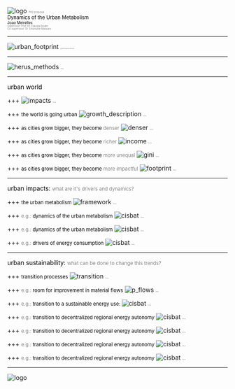 ![logo](pics/herus_logo.png)
<span style="color:gray; font-size: 0.4em;">PhD proposal</span>
<br>
<span style="color:black; font-size: 0.8em;">Dynamics of the Urban Metabolism</span>
<br>
<span style="color:black; font-size: 0.6em;">Joao Meirelles</span>
<br>
<span style="color:gray; font-size: 0.4em;">Supervisor: Prof. Dr. Claudia Binder</span>
<br>
<span style="color:gray; font-size: 0.4em;">Co-supervisor: Dr. Emanuele Massaro</span>

---
![urban_footprint](pics/urban_footprint.jpg)
<span style="color:grey; font-size: 0.2em;">global footprint network</span>

---
![herus_methods](pics/herus_methods.png)
<span style="color:grey; font-size: 0.2em;">herus</span>

---
<span style="color:black; font-size: 1em;">urban world</span>

+++
![impacts](pics/impacts.png)
<span style="color:grey; font-size: 0.2em;">herus</span>

+++
<span style="color:black; font-size: 0.8em;">the world is going urban</span>
![growth_description](pics/growth2.png)
<span style="color:grey; font-size: 0.2em;">herus</span>


+++
<span style="color:black; font-size: 0.8em;">as cities grow bigger, they become  </span><span style="color:grey; font-size: 0.8em;">  denser</span>
![denser](pics/denser.jpg)
<span style="color:grey; font-size: 0.2em;">plan b</span>


+++
<span style="color:black; font-size: 0.8em;">as cities grow bigger, they become  </span><span style="color:grey; font-size: 0.8em;">  richer</span>
![income](pics/urban_income.png)
<span style="color:grey; font-size: 0.2em;">herus</span>


+++
<span style="color:black; font-size: 0.8em;">as cities grow bigger, they become  </span><span style="color:grey; font-size: 0.8em;">  more unequal</span>
![gini](pics/gini.png)
<span style="color:grey; font-size: 0.2em;">herus</span>

+++
<span style="color:black; font-size: 0.8em;">as cities grow bigger, they become  </span><span style="color:grey; font-size: 0.8em;">  more impactful</span>
![footprint](pics/footprint.png)
<span style="color:grey; font-size: 0.2em;">herus</span>



---
<span style="color:black; font-size: 1em;">urban impacts: </span>
<span style="color:grey; font-size: 0.8em;">  what are it's drivers and dynamics?</span>

+++
<span style="color:black; font-size: 0.8em;">the urban metabolism</span>
![framework](pics/framework.png)
<span style="color:grey; font-size: 0.2em;">herus</span>

+++
<span style="color:grey; font-size: 0.8em;">e.g.:  </span><span style="color:black; font-size: 0.8em;">  dynamics of the urban metabolism</span>
![cisbat](pics/scaling_laws.png)
<span style="color:grey; font-size: 0.2em;">herus</span>

+++
<span style="color:grey; font-size: 0.8em;">e.g.:  </span><span style="color:black; font-size: 0.8em;">  dynamics of the urban metabolism</span>
![cisbat](pics/pf.png)
<span style="color:grey; font-size: 0.2em;">herus</span>

+++
<span style="color:grey; font-size: 0.8em;">e.g.:  </span><span style="color:black; font-size: 0.8em;">  drivers of energy consumption</span>
![cisbat](pics/cisbat.png)
<span style="color:grey; font-size: 0.2em;">herus</span>

---
<span style="color:black; font-size: 1em;">urban sustainability: </span>
<span style="color:grey; font-size: 0.8em;">  what can be done to change this trends?</span>

+++
<span style="color:black; font-size: 0.8em;">transition processes</span>
![transition](pics/transition_theory.png)
<span style="color:grey; font-size: 0.2em;">herus</span>

+++
<span style="color:grey; font-size: 0.8em;">e.g.:  </span><span style="color:black; font-size: 0.8em;">  room for improvement in material flows</span>
![p_flows](pics/p_flows2.png)
<span style="color:grey; font-size: 0.2em;">herus</span>


+++
<span style="color:grey; font-size: 0.8em;">e.g.:  </span><span style="color:black; font-size: 0.8em;">  transition to a sustainable energy use: </span>
![cisbat](pics/tb.png)
<span style="color:grey; font-size: 0.2em;">herus</span>

+++
<span style="color:grey; font-size: 0.8em;">e.g.:  </span><span style="color:black; font-size: 0.8em;">  transition to decentralized regional energy autonomy</span>
![cisbat](pics/energy3.png)
<span style="color:grey; font-size: 0.2em;">herus</span>

+++
<span style="color:grey; font-size: 0.8em;">e.g.:  </span><span style="color:black; font-size: 0.8em;">  transition to decentralized regional energy autonomy</span>
![cisbat](pics/energy2.png)
<span style="color:grey; font-size: 0.2em;">herus</span>

+++
<span style="color:grey; font-size: 0.8em;">e.g.:  </span><span style="color:black; font-size: 0.8em;">  transition to decentralized regional energy autonomy</span>
![cisbat](pics/transition_energy.png)
<span style="color:grey; font-size: 0.2em;">herus</span>

+++
<span style="color:grey; font-size: 0.8em;">e.g.:  </span><span style="color:black; font-size: 0.8em;">  transition to decentralized regional energy autonomy</span>
![cisbat](pics/energy4.png)
<span style="color:grey; font-size: 0.2em;">herus</span>


---
![logo](pics/herus_m.png)